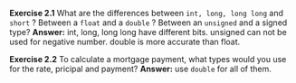 **Exercise 2.1** What are the differences between `int, long, long long` and `short` ? Between a `float` and a `double` ? Between an `unsigned` and a signed type?
**Answer:** int, long, long long have different bits. unsigned can not be used for negative number. double is more accurate than float.


**Exercise 2.2** To calculate a mortgage payment, what types would you use for the rate, pricipal and payment?
**Answer:** use `double` for all of them.



